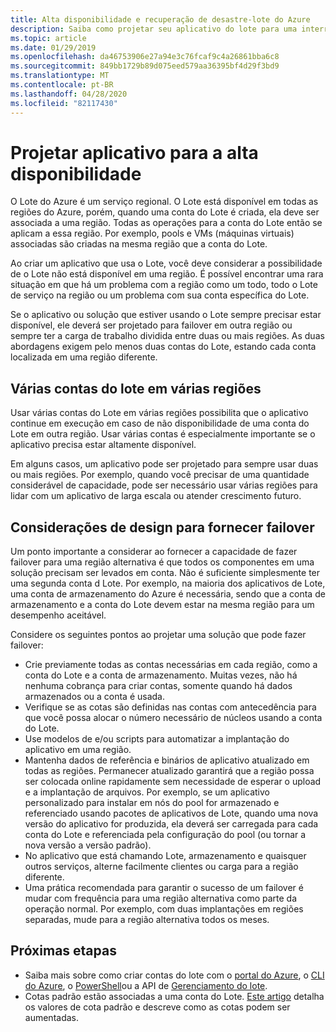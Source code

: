 ```yaml
---
title: Alta disponibilidade e recuperação de desastre-lote do Azure
description: Saiba como projetar seu aplicativo do lote para uma interrupção regional. As cargas de trabalho devem fazer failover para outra região ou ser divididas entre duas ou mais regiões.
ms.topic: article
ms.date: 01/29/2019
ms.openlocfilehash: da46753906e27a94e3c76fcaf9c4a26861bba6c8
ms.sourcegitcommit: 849bb1729b89d075eed579aa36395bf4d29f3bd9
ms.translationtype: MT
ms.contentlocale: pt-BR
ms.lasthandoff: 04/28/2020
ms.locfileid: "82117430"
---
```

# <a name="design-your-application-for-high-availability"></a>Projetar aplicativo para a alta disponibilidade

O Lote do Azure é um serviço regional. O Lote está disponível em todas as regiões do Azure, porém, quando uma conta do Lote é criada, ela deve ser associada a uma região. Todas as operações para a conta do Lote então se aplicam a essa região. Por exemplo, pools e VMs (máquinas virtuais) associadas são criadas na mesma região que a conta do Lote.

Ao criar um aplicativo que usa o Lote, você deve considerar a possibilidade de o Lote não está disponível em uma região. É possível encontrar uma rara situação em que há um problema com a região como um todo, todo o Lote de serviço na região ou um problema com sua conta específica do Lote.

Se o aplicativo ou solução que estiver usando o Lote sempre precisar estar disponível, ele deverá ser projetado para failover em outra região ou sempre ter a carga de trabalho dividida entre duas ou mais regiões. As duas abordagens exigem pelo menos duas contas do Lote, estando cada conta localizada em uma região diferente.

## <a name="multiple-batch-accounts-in-multiple-regions"></a>Várias contas do lote em várias regiões

Usar várias contas do Lote em várias regiões possibilita que o aplicativo continue em execução em caso de não disponibilidade de uma conta do Lote em outra região. Usar várias contas é especialmente importante se o aplicativo precisa estar altamente disponível.

Em alguns casos, um aplicativo pode ser projetado para sempre usar duas ou mais regiões. Por exemplo, quando você precisar de uma quantidade considerável de capacidade, pode ser necessário usar várias regiões para lidar com um aplicativo de larga escala ou atender crescimento futuro.

## <a name="design-considerations-for-providing-failover"></a>Considerações de design para fornecer failover

Um ponto importante a considerar ao fornecer a capacidade de fazer failover para uma região alternativa é que todos os componentes em uma solução precisam ser levados em conta. Não é suficiente simplesmente ter uma segunda conta d Lote. Por exemplo, na maioria dos aplicativos de Lote, uma conta de armazenamento do Azure é necessária, sendo que a conta de armazenamento e a conta do Lote devem estar na mesma região para um desempenho aceitável.

Considere os seguintes pontos ao projetar uma solução que pode fazer failover:

- Crie previamente todas as contas necessárias em cada região, como a conta do Lote e a conta de armazenamento. Muitas vezes, não há nenhuma cobrança para criar contas, somente quando há dados armazenados ou a conta é usada.
- Verifique se as cotas são definidas nas contas com antecedência para que você possa alocar o número necessário de núcleos usando a conta do Lote.
- Use modelos de e/ou scripts para automatizar a implantação do aplicativo em uma região.
- Mantenha dados de referência e binários de aplicativo atualizado em todas as regiões. Permanecer atualizado garantirá que a região possa ser colocada online rapidamente sem necessidade de esperar o upload e a implantação de arquivos. Por exemplo, se um aplicativo personalizado para instalar em nós do pool for armazenado e referenciado usando pacotes de aplicativos de Lote, quando uma nova versão do aplicativo for produzida, ela deverá ser carregada para cada conta do Lote e referenciada pela configuração do pool (ou tornar a nova versão a versão padrão).
- No aplicativo que está chamando Lote, armazenamento e quaisquer outros serviços, alterne facilmente clientes ou carga para a região diferente.
- Uma prática recomendada para garantir o sucesso de um failover é mudar com frequência para uma região alternativa como parte da operação normal. Por exemplo, com duas implantações em regiões separadas, mude para a região alternativa todos os meses.

## <a name="next-steps"></a>Próximas etapas

- Saiba mais sobre como criar contas do lote com o [portal do Azure](batch-account-create-portal.md), o [CLI do Azure](cli-samples.md), o [PowerShell](batch-powershell-cmdlets-get-started.md)ou a API de [Gerenciamento do lote](batch-management-dotnet.md).
- Cotas padrão estão associadas a uma conta do Lote. [Este artigo](batch-quota-limit.md) detalha os valores de cota padrão e descreve como as cotas podem ser aumentadas.
